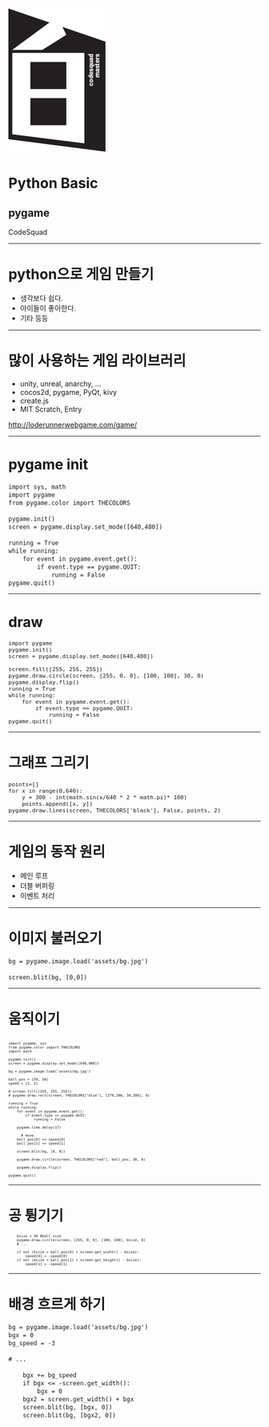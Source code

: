 # ![70%](images/img_white.png)
# Python Basic
## pygame
CodeSquad

---
# python으로 게임 만들기
- 생각보다 쉽다.
- 아이들이 좋아한다.
- 기타 등등

---
# 많이 사용하는 게임 라이브러리
- unity, unreal, anarchy, ...
- cocos2d, pygame, PyQt, kivy
- create.js
- MIT Scratch, Entry

http://loderunnerwebgame.com/game/

---
# pygame init
```
import sys, math
import pygame
from pygame.color import THECOLORS

pygame.init()
screen = pygame.display.set_mode([640,480])

running = True
while running:
    for event in pygame.event.get():
        if event.type == pygame.QUIT:
            running = False
pygame.quit()
```

---
# draw
<pre style="font-size:.8em">
import pygame
pygame.init()
screen = pygame.display.set_mode([640,480])

screen.fill([255, 255, 255])
pygame.draw.circle(screen, [255, 0, 0], [100, 100], 30, 0)
pygame.display.flip()
running = True
while running:
    for event in pygame.event.get():
        if event.type == pygame.QUIT:
            running = False
pygame.quit()
</pre>

---
# 그래프 그리기
<pre style="font-size:.8em">
points=[]
for x in range(0,640):
    y = 300 - int(math.sin(x/640 * 2 * math.pi)* 100)
    points.append([x, y])
pygame.draw.lines(screen, THECOLORS['black'], False, points, 2)
</pre>


---
# 게임의 동작 원리

- 메인 루프
- 더블 버퍼링
- 이벤트 처리

---
# 이미지 불러오기
```
bg = pygame.image.load('assets/bg.jpg')

screen.blit(bg, [0,0])

```

---
# 움직이기
<pre style="font-size:.5em">

import pygame, sys
from pygame.color import THECOLORS
import math

pygame.init()
screen = pygame.display.set_mode([640,480])

bg = pygame.image.load('assets/bg.jpg')

ball_pos = [50, 50]
speed = [2, 2]

# screen.fill([255, 255, 255])
# pygame.draw.rect(screen, THECOLORS["blue"], [270,200, 30,280], 0)

running = True
while running:
    for event in pygame.event.get():
        if event.type == pygame.QUIT:
            running = False

    pygame.time.delay(17)

      # move
    ball_pos[0] += speed[0]
    ball_pos[1] += speed[1]

    screen.blit(bg, [0, 0])

    pygame.draw.circle(screen, THECOLORS["red"], ball_pos, 30, 0)

    pygame.display.flip()

pygame.quit()
</pre>


---
# 공 튕기기

<pre style="font-size:.5em">
    bsize = 30 #ball size
    pygame.draw.circle(screen, [255, 0, 0], [100, 100], bsize, 0)
    # ...

    if not (bsize < ball_pos[0] < screen.get_width() - bsize):
        speed[0] = -speed[0]
    if not (bsize < ball_pos[1] < screen.get_height() - bsize):
        speed[1] = -speed[1]
</pre>

---
# 배경 흐르게 하기
```
bg = pygame.image.load('assets/bg.jpg')
bgx = 0
bg_speed = -3

# ...

    bgx += bg_speed
    if bgx <= -screen.get_width():
        bgx = 0
    bgx2 = screen.get_width() + bgx
    screen.blit(bg, [bgx, 0])
    screen.blit(bg, [bgx2, 0])
```
